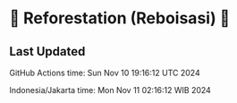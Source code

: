 
# 🌳 Reforestation (Reboisasi) 🌲

## Last Updated

GitHub Actions time: Sun Nov 10 19:16:12 UTC 2024

Indonesia/Jakarta time: Mon Nov 11 02:16:12 WIB 2024
